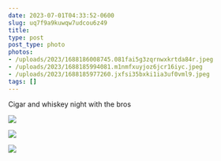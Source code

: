 ```yaml
---
date: 2023-07-01T04:33:52-0600
slug: uq7f9a9kuwqw7udcou6z49
title: 
type: post
post_type: photo
photos:
- /uploads/2023/1688186008745.081fai5g3zqrnwxkrtda84r.jpeg
- /uploads/2023/1688185994081.m1nmfxuyjoz6jcr16iyc.jpeg
- /uploads/2023/1688185977260.jxfsi35bxki1ia3uf0vml9.jpeg
tags: []
---
```

Cigar and whiskey night with the bros


![](/uploads/2023/1688186008745.081fai5g3zqrnwxkrtda84r.jpeg)


![](/uploads/2023/1688185994081.m1nmfxuyjoz6jcr16iyc.jpeg)


![](/uploads/2023/1688185977260.jxfsi35bxki1ia3uf0vml9.jpeg)


